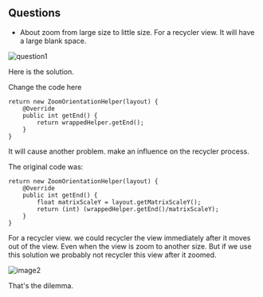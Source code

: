 ## Questions

* About zoom from large size to little size. For a recycler view. It will have a large blank space.

![question1](https://github.com/momodae/LibraryResources/blob/master/CommonWidgets/image/zoom_question_1.gif?raw=true)

Here is the solution.

Change the code here

```
return new ZoomOrientationHelper(layout) {
    @Override
    public int getEnd() {
        return wrappedHelper.getEnd();
    }
}
```

It will cause another problem. make an influence on the recycler process.

The original code was:

```
return new ZoomOrientationHelper(layout) {
    @Override
    public int getEnd() {
        float matrixScaleY = layout.getMatrixScaleY();
        return (int) (wrappedHelper.getEnd()/matrixScaleY);
    }
}
```

For a recycler view. we could recycler the view immediately after it moves out of the view.
Even when the view is zoom to another size. But if we use this solution we probably not recycler this view after it zoomed.

![image2](https://github.com/momodae/LibraryResources/blob/master/CommonWidgets/image/zoom_question_2.gif?raw=true)

That's the dilemma.





